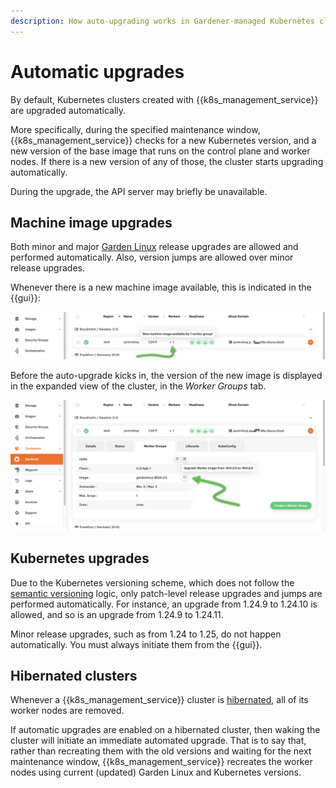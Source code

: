 ```yaml
---
description: How auto-upgrading works in Gardener-managed Kubernetes clusters
---
```

# Automatic upgrades

By default, Kubernetes clusters created with {{k8s_management_service}} are upgraded automatically.

More specifically, during the specified maintenance window, {{k8s_management_service}} checks for a new Kubernetes version, and a new version of the base image that runs on the control plane and worker nodes.
If there is a new version of any of those, the cluster starts upgrading automatically.

During the upgrade, the API server may briefly be unavailable.

## Machine image upgrades

Both minor and major [Garden Linux](garden-linux.md) release upgrades are allowed and performed automatically.
Also, version jumps are allowed over minor release upgrades.

Whenever there is a new machine image available, this is indicated in the {{gui}}:

![New machine image indicator](assets/gard_new_img_sign.png)

Before the auto-upgrade kicks in, the version of the new image is displayed in the expanded view of the cluster, in the *Worker Groups* tab.

![New machine image available](assets/gard_new_img_avail.png)

## Kubernetes upgrades

Due to the Kubernetes versioning scheme, which does not follow the [semantic versioning](https://en.wikipedia.org/wiki/Software_versioning#Semantic_versioning) logic, only patch-level release upgrades and jumps are performed automatically.
For instance, an upgrade from 1.24.9 to 1.24.10 is allowed, and so is an upgrade from 1.24.9 to 1.24.11.

Minor release upgrades, such as from 1.24 to 1.25, do not happen automatically.
You must always initiate them from the {{gui}}.

## Hibernated clusters

Whenever a {{k8s_management_service}} cluster is [hibernated](hibernation.md), all of its worker nodes are removed.

If automatic upgrades are enabled on a hibernated cluster, then waking the cluster will initiate an immediate automated upgrade.
That is to say that, rather than recreating them with the old versions and waiting for the next maintenance window, {{k8s_management_service}} recreates the worker nodes using current (updated) Garden Linux and Kubernetes versions.
